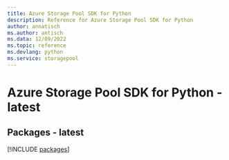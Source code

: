 ```yaml
---
title: Azure Storage Pool SDK for Python
description: Reference for Azure Storage Pool SDK for Python
author: annatisch
ms.author: antisch
ms.data: 12/09/2022
ms.topic: reference
ms.devlang: python
ms.service: storagepool
---
```

# Azure Storage Pool SDK for Python - latest
## Packages - latest
[!INCLUDE [packages](storage-pool-index.md)]